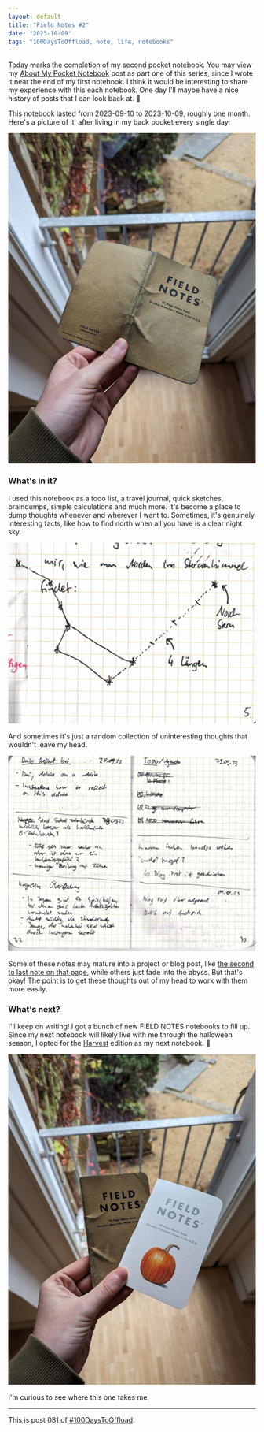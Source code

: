 ```yaml
---
layout: default
title: "Field Notes #2"
date: "2023-10-09"
tags: "100DaysToOffload, note, life, notebooks"
---
```


Today marks the completion of my second pocket notebook. You may view my [About My Pocket Notebook](/posts/2023-09-09-everyday-carry-notebooks) post as part one of this series, since I wrote it near the end of my first notebook. I think it would be interesting to share my experience with this each notebook. One day I'll maybe have a nice history of posts that I can look back at. 🙂

This notebook lasted from 2023-09-10 to 2023-10-09, roughly one month. Here's a picture of it, after living in my back pocket every single day:

![Field Notes #2](/assets/posts/2023-10-09-field-notes-2/field_notes_2.jpeg)

### What's in it?

I used this notebook as a todo list, a travel journal, quick sketches, braindumps, simple calculations and much more. It's become a place to dump thoughts whenever and wherever I want to. Sometimes, it's genuinely interesting facts, like how to find north when all you have is a clear night sky.

![Notes on how to find north at night](/assets/posts/2023-10-09-field-notes-2/field_notes_2_page_5.jpeg)

And sometimes it's just a random collection of uninteresting thoughts that wouldn't leave my head.

![Random collection of notes](/assets/posts/2023-10-09-field-notes-2/field_notes_2_page_32.jpeg)

Some of these notes may mature into a project or blog post, like [the second to last note on that page](/posts/2023-09-29-undo-on-mobile-phones), while others just fade into the abyss. But that's okay! The point is to get these thoughts out of my head to work with them more easily.

### What's next?

I'll keep on writing! I got a bunch of new FIELD NOTES notebooks to fill up. Since my next notebook will likely live with me through the halloween season, I opted for the [Harvest](https://fieldnotesbrand.com/products/harvest) edition as my next notebook. 🎃

![Field Notes #3](/assets/posts/2023-10-09-field-notes-2/field_notes_3.jpeg)

I'm curious to see where this one takes me.

---

This is post 081 of [#100DaysToOffload](https://100daystooffload.com/).